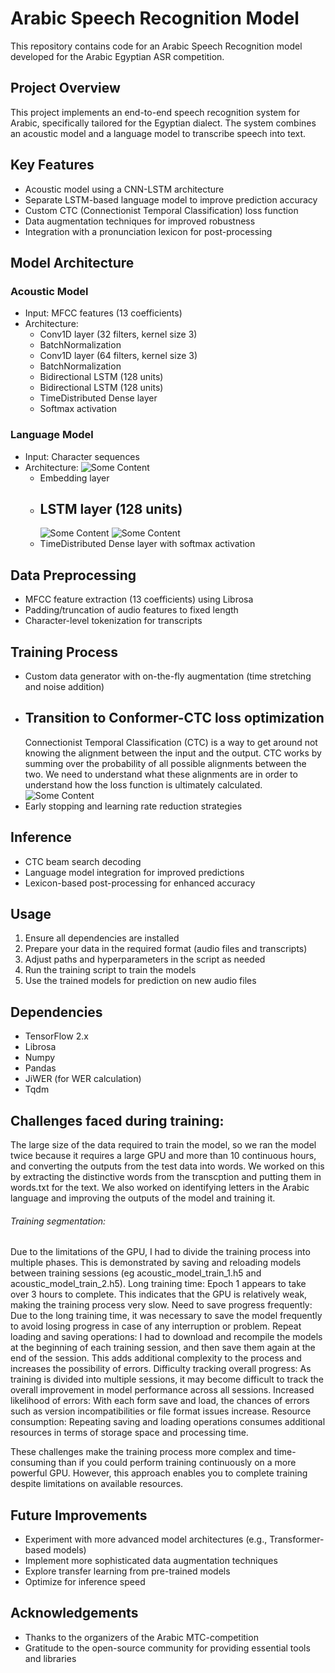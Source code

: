# Arabic Speech Recognition Model

This repository contains code for an Arabic Speech Recognition model developed for the Arabic Egyptian ASR competition.

## Project Overview

This project implements an end-to-end speech recognition system for Arabic, specifically tailored for the Egyptian dialect. The system combines an acoustic model and a language model to transcribe speech into text.

## Key Features

- Acoustic model using a CNN-LSTM architecture
- Separate LSTM-based language model to improve prediction accuracy
- Custom CTC (Connectionist Temporal Classification) loss function
- Data augmentation techniques for improved robustness
- Integration with a pronunciation lexicon for post-processing

## Model Architecture

### Acoustic Model
- Input: MFCC features (13 coefficients)
- Architecture:
  - Conv1D layer (32 filters, kernel size 3)
  - BatchNormalization
  - Conv1D layer (64 filters, kernel size 3)
  - BatchNormalization
  - Bidirectional LSTM (128 units)
  - Bidirectional LSTM (128 units)
  - TimeDistributed Dense layer
  - Softmax activation

### Language Model
- Input: Character sequences
- Architecture:
   <img src="https://i.sstatic.net/984pp.png" alt="Some Content">
  - Embedding layer
  - ## LSTM layer (128 units)
    <img src="https://www.baeldung.com/wp-content/ql-cache/quicklatex.com-a79d43c09bb28f999cf3ea38279366de_l3.svg" alt="Some Content">
    <img src="https://www.baeldung.com/wp-content/uploads/sites/4/2022/01/bilstm-1-1024x384.png" alt="Some Content">
  - TimeDistributed Dense layer with softmax activation

## Data Preprocessing

- MFCC feature extraction (13 coefficients) using Librosa
- Padding/truncation of audio features to fixed length
- Character-level tokenization for transcripts

## Training Process

- Custom data generator with on-the-fly augmentation (time stretching and noise addition)
- ## Transition to Conformer-CTC loss optimization
  Connectionist Temporal Classification (CTC) is a way to get around not knowing the alignment between the input and the output.
   CTC works by summing over the probability of all possible alignments between the two. We need to understand what these alignments are 
   in order to understand how the loss function is ultimately calculated.
   <img src="https://distill.pub/2017/ctc/assets/ctc_cost.svg" alt="Some Content">
- Early stopping and learning rate reduction strategies

## Inference

- CTC beam search decoding
- Language model integration for improved predictions
- Lexicon-based post-processing for enhanced accuracy

## Usage

1. Ensure all dependencies are installed
2. Prepare your data in the required format (audio files and transcripts)
3. Adjust paths and hyperparameters in the script as needed
4. Run the training script to train the models
5. Use the trained models for prediction on new audio files

## Dependencies

- TensorFlow 2.x
- Librosa
- Numpy
- Pandas
- JiWER (for WER calculation)
- Tqdm
## Challenges faced during training:
 The large size of the data required to train the model, so we ran the model twice because it requires a large GPU and more than 10 
 continuous hours, and converting the outputs from the test data into words. We worked on this by extracting the distinctive words from 
 the transcption and putting them in words.txt for the text. We also worked on identifying letters in the Arabic language and improving 
 the outputs of the model and training it.
 <h6>Training segmentation:</h6>
Due to the limitations of the GPU, I had to divide the training process into multiple phases. This is demonstrated by saving and reloading models between training sessions (eg acoustic_model_train_1.h5 and acoustic_model_train_2.h5).
Long training time:
Epoch 1 appears to take over 3 hours to complete. This indicates that the GPU is relatively weak, making the training process very slow.
Need to save progress frequently:
Due to the long training time, it was necessary to save the model frequently to avoid losing progress in case of any interruption or problem.
Repeat loading and saving operations:
I had to download and recompile the models at the beginning of each training session, and then save them again at the end of the session. This adds additional complexity to the process and increases the possibility of errors.
Difficulty tracking overall progress:
As training is divided into multiple sessions, it may become difficult to track the overall improvement in model performance across all sessions.
Increased likelihood of errors:
With each form save and load, the chances of errors such as version incompatibilities or file format issues increase.
Resource consumption:
Repeating saving and loading operations consumes additional resources in terms of storage space and processing time.

These challenges make the training process more complex and time-consuming than if you could perform training continuously on a more powerful GPU. However, this approach enables you to complete training despite limitations on available resources.
## Future Improvements

- Experiment with more advanced model architectures (e.g., Transformer-based models)
- Implement more sophisticated data augmentation techniques
- Explore transfer learning from pre-trained models
- Optimize for inference speed

## Acknowledgements

- Thanks to the organizers of the Arabic MTC-competition
- Gratitude to the open-source community for providing essential tools and libraries

